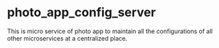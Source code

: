 # photo_app_config_server
This is micro service of photo app to maintain all the configurations of all other microservices at a centralized place.
